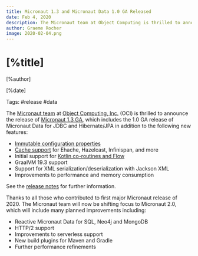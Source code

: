 ```yaml
---
title: Micronaut 1.3 and Micronaut Data 1.0 GA Released
date: Feb 4, 2020  
description: The Micronaut team at Object Computing is thrilled to announce the release of Micronaut 1.3 GA, which includes the 1.0 GA release of Micronaut Data for JDBC and Hibernate/JPA.
author: Graeme Rocher
image: 2020-02-04.png
---
```


# [%title]

[%author]

[%date] 

Tags: #release #data

The [Micronaut team](https://objectcomputing.com/products/2gm-team) at [Object Computing, Inc.](https://objectcomputing.com/) (OCI) is thrilled to announce the release of [Micronaut 1.3 GA](https://github.com/micronaut-projects/micronaut-core/releases/tag/v1.3.0), which includes the 1.0 GA release of Micronaut Data for JDBC and Hibernate/JPA in addition to the following new features:

*   [Immutable configuration properties](https://docs.micronaut.io/1.3.x/guide/index.html#immutableConfig)
*   [Cache support](https://micronaut-projects.github.io/micronaut-cache/1.0.x/guide/#introduction) for Ehache, Hazelcast, Infinispan, and more
*   Initial support for [Kotlin co-routines and Flow](https://docs.micronaut.io/1.3.x/guide/index.html#coroutines)
*   GraalVM 19.3 support
*   Support for XML serialization/deserialization with Jackson XML
*   Improvements to performance and memory consumption

See the [release notes](https://docs.micronaut.io/1.3.x/guide/index.html#whatsNew) for further information.

Thanks to all those who contributed to first major Micronaut release of 2020\. The Micronaut team will now be shifting focus to Micronaut 2.0, which will include many planned improvements including:

*   Reactive Micronaut Data for SQL, Neo4j and MongoDB
*   HTTP/2 support
*   Improvements to serverless support
*   New build plugins for Maven and Gradle
*   Further performance refinements

